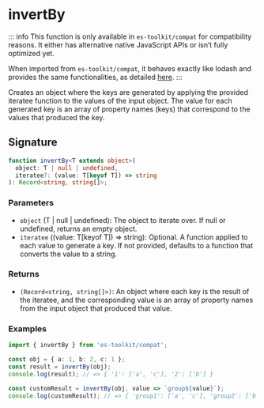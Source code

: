 # invertBy

::: info
This function is only available in `es-toolkit/compat` for compatibility reasons. It either has alternative native JavaScript APIs or isn’t fully optimized yet.

When imported from `es-toolkit/compat`, it behaves exactly like lodash and provides the same functionalities, as detailed [here](../../../compatibility.md).
:::

Creates an object where the keys are generated by applying the provided iteratee function to the values of the input object. The value for each generated key is an array of property names (keys) that correspond to the values that produced the key.

## Signature

```typescript
function invertBy<T extends object>(
  object: T | null | undefined,
  iteratee?: (value: T[keyof T]) => string
): Record<string, string[]>;
```

### Parameters
- `object` (T | null | undefined): The object to iterate over. If null or undefined, returns an empty object.
- `iteratee` ((value: T[keyof T]) => string): Optional. A function applied to each value to generate a key. If not provided, defaults to a function that converts the value to a string.


### Returns
- `(Record<string, string[]>)`: An object where each key is the result of the iteratee, and the corresponding value is an array of property names from the input object that produced that value.

### Examples
```typescript
import { invertBy } from 'es-toolkit/compat';

const obj = { a: 1, b: 2, c: 1 };
const result = invertBy(obj);
console.log(result); // => { '1': ['a', 'c'], '2': ['b'] }

const customResult = invertBy(obj, value => `group${value}`);
console.log(customResult); // => { 'group1': ['a', 'c'], 'group2': ['b'] }
```
